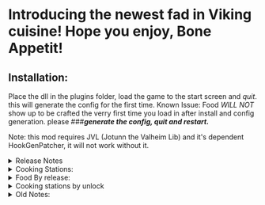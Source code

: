 # Introducing the newest fad in Viking cuisine! Hope you enjoy, Bone Appetit!

## Installation:

Place the dll  in the plugins folder, load the game to the start  screen and *quit*. this will generate the config for the first time.
Known Issue: Food *WILL NOT* show up to be crafted the verry first time you load in after install and config generation. please 
###***generate the config, quit and restart.***
			

Note: this mod requires JVL (Jotunn the Valheim Lib) and it's dependent HookGenPatcher, it will not work without it.

<details>
<summary>Release Notes</summary>

## Changelog:

# v. 1.0.0

* release includes 2 food crafting stations that require a fire underneath to cook on, and 5 new food items, one for each biome.

# v. 1.0.1 	

* hotfix for those not using V+

# v. 1.1.0 	

* fix for the grill making it difficult to load the fire underneath
	* fix for Fried Lox not auto picking up
	* 5 new foods. Pancakes, Smoked Fish, Bacon, Coffee, and Pizza

# v. 1.1.1

* updated visuals on bacon
	* Fixed collider on Griddle
	* Fixed attach point on kabob 

# v. 2.0.0	
  
* Code rework
	*  Updated Bacon Visuals (thicker) and fixed attach point
	* Added "Elemental" Cream Cones updated visuals on Ice Cream
	* First Rebalance pass
	* Added Porridge
	* Added A PJB for a special little boy by request.
	* Added CONFIG!!! (only a true/false for enabling/disabling recipes, likely will stay this way) Server synced. 
	* Everything defaults to on, when loading for the first time.
	* Redid all "Flavor" text
        
			 ### -MAKE SURE YOU HAVE THE MOD AND CONFIG ON THE SERVER FOR THE SERVER SYNC TO WORK-
	
# v. 2.0.1

* Fixed "CloudBerry" so we can have CAKE! (Big thanks to PROXiCiDE for pointing this out to me)

# v. 3.0.0

* Added MasterChef 2.0 assets. Omlette, Nut-ella, Bloodsausage, Broth, Carrot Butter, Burgers, and Fish Stew.
	* New Drops! You can now loot Pork from Boars, smaller Transportable Dragon Eggs from Drakes, and eggs from seagulls.
	* New food station, the Prep Staton. Unlocks with Tin.
	* More new food, Haggis, Moochi, Carrot Sticks, Boiled Eggs, and Candied Turnips.
	* Major balance pass, changed some recipes and food values, moved all food out of the cauldron and spread between Prep, griddle, and grill.
	* New Smokeless fires, for those of you struggling with FPS drops due to smoke particle physics, or who just want an indoor kitchen. There is now a campfire, a hearth that no longer produce particle smoke. (can be disabled in the config).

# v. 3.0.1

* Hotfix for boar drops when using with CLLC calculate Amount
	* Fix for missing Omlette
	* Added smokeless Braziers by request.

# v. 3.0.2

	* Load order fix
	* maybe fix for prep table fire (hopefully)

# v. 3.1.0

* Added Cooking Skill
      - Gain XP when cooking at a **Cooking Station**, or cooking a Consumable at the **rk_griddle**, **rk_grill**, **rk_prep** or **piece_cauldron**. Each level of cooking skill adds a 1% chance to craft an additional consumable. after lvl 25, your total cooking level is divided by 4 and the results is the % chance to crafted a 2nd additional consumable. 
      - e.g. At level 100, there is a 100% chance to craft an additional consumable and 25% chance to craft a 2nd additional consumable on top of that. At level 100 a food that crafts in stacks of x5, if lucky could output 7 total items.
      - Set **CookingSkillEnable** = false to disable.
    * Added SE_CheffHat
      - Improves Cooking Skill XP Earned while wearing the Chef Hat. 
      - Set **HatXpGain** = 1 to disable.
      - Taking the Chef Hat on and off displays a random Julia Child's quote. 
        - Displaying this message can be disabled by setting **HatSEMessage** to false.
    * Added Configs
      - CookingSkillEnable (server synced, enforced)
      - BonusWhenCookingEnabled (server synced, enforced)
      - HatXpGain (server synced, enforced)
      - HatSEMessage (local)
    * Added NexusId for update notice mod.

# v. 3.2.0

* updated for Jotun
* fixed versioning so it shows correct version everywhere.
	

# v. 3.2.1

* Updated for Jotunn
* Updated for mistlands
* Unity version update

# V. 3.2.2

* Updated Some missed assets
	* Added WnT to the new grill
	* made sure assets loaded properly (no more failure to load)
	* fixed chef hat from looking like a light bulb

# V. 3.2.3

* Updated Hearth model
  *  Updated Lights in Prep table (no more flicker)
  *  Updated various piece shaders for objects
  *  Updated various other shaders

# V. 3.2.4

* Missed a couple assets in the package all is 100% now


# V. 3.2.5

* Enabled vulcan in unity project (no more random pink shaders or see through objects)

# V. 3.2.6

* Hotfix for grill not working

# V 3.2.7

* another grill hotfix....grillfix...lel


# V 3.2.8

* fix reports of oven not being placeable


# V 3.2.9

* Fix vulcan issues 
* Fix github report of no icon on pork rind
* Fix discord reports of missing shaders


# V 3.3.0
* [Fix cosmetic issues with smokeless firepit](https://github.com/RockerKitten/BoneAppetit/issues/37)
* [Fix github reported issue of boiled egg icon showing incorrectly](https://github.com/RockerKitten/BoneAppetit/issues/34) 
* Fix lack of fire wood input for some fireplaces

</details>


<details>
<summary> Cooking Stations: </summary>


# Griddle		
 buildable with 
- 10 stone  
- a hammer. 

Allows for custom food as soon as you find a place to build it.
# Grill 
* requires a forge
* 1 iron 
* 10 stone

 unlock higher tier grilled foods.

# Oven		
* piece addon for the grill. (added in 2.0.0) requires surtling cores, and surtling trophies.

# Prep Table	
* New station in v3.0.0, all ice cream was moved here. requires Tin

</details>

<details>
<summary>Food By release:</summary>

note: all food that uses "drake egg" uses the new drake egg drop from Drakes. and "egg" is from seagulls.

#### Initial Release v1.0.0

* Pork Rinds 
	* pork
	* scraps
- Honey Glazed Carrots 
	* Carrots
	* Honey
	* Dandelion
* Kabobs
	* Raw meat
	* Bone fragments
	* Carrot
	* Turnip
* Ice Cream Cone
	* freeze gland
	* drake egg
	* Honey
	* blueberry
* Country Fried Lox Meat
	* lox meat
	* butter
	* barley flour
	* egg (new seagull drop)


#### v. 1.1.0

* Smoked Fish
	* raw fish


##### Food Menu Assets Courtesy of zarboz

* Bacon
	* raw pork
* Coffee
	* ancient seeds
* Pizza
	* mushroom
	* flour
	* egg
	* raw meat
* Pancakes
	* flour
	* egg
	* honey
	* butter


#### v. 2.0.0

* Porridge
	* barley
	* cloudberry
	* honey
	* butter
* Fire cream cone
	* SurtlingCore
	* Raspberry
	* honey
	* drake egg
* Electric cream cone
	* Crystal
	* Cloudberry
	* Honey
	* drake egg
* Acid cream cone
	* Guck
	* MushroomYellow
	* Honey
	* drake egg
* PBJ
	* Queens Jam
	* Bread
	* Nut-ella
* Cake
	* egg
	* flour
	* cloud berry
	* honey


#### v. 3.0.0

* Haggis
	* entrails
	* raw meat
	* carrot
	* turnip
* Moochi
	* freeze gland
	* blueberry
	* drake egg
	* honey
* Candied Turnips
	* honey
	* turnip
	* thistle
* Boiled Eggs
	* eggs
* Carrot Sticks
	* carrots
	* nut-ella


##### Master Chef2.0 Assets

* Omlette
	* egg
	* raw pork
	* thistle
	* butter
* Broth
	* bone fragments
	* butter
* Butter
	* carrot seeds
* Fish Stew
	* raw fish
	* broth
	* thistle
	* egg
* Burger
	* raw lox meat
	* raw meat
	* bread
	* turnip
* Bloodsausage
	* entrails
	* raw pork
	* thistle
	* blood bag
* Nut-ella
	* Beech Seeds
	* butter
</details>

<details>
<summary> Cooking stations by unlock </summary>

Griddle - Stone
Prep Station - Tin
Grill - Iron
Oven - Addon for grill (Grill level +1) -Surtling Cores, and Trophies
</details>

<details>
<summary> Old Notes: </summary>

##### To Do/ Current Ideas

x-add food menu items (done)
x-expand menu (done untill H&H is released)
-localizaion
x-add another new processing station for food and expansions (done)
x-add new food drops from creatures(done)
-meals (delayed until H&H)
x-config sync (done)

This mod is routinely tested on a dedicated server with a great many other mods. To ensure your crafting stations don't disappear, and that food doesn't turn to dust, please put this on the dedicated server as well as ALL clients.


Huge thanks to zarboz, GraveBear, and plumga for helping me get going, setting me up, and encouraging me the whole way! This mod wouldn't exist without them.
Also a big thanks to my "players" on my server (my husband and our good friend) Itsmesds, and JaxomFaux who've helped with ideas and balance from the start. (Bone Appetit's name came from us haning out when itmesds said how about "bone appetit" and it stuck)

</details>